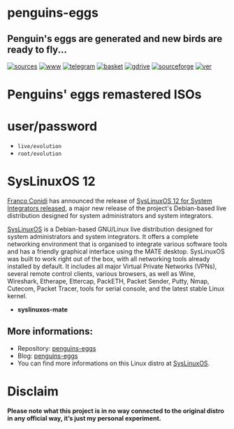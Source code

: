 penguins-eggs
=============

## Penguin&#39;s eggs are generated and new birds are ready to fly...
[![sources](https://img.shields.io/badge/github-sources-cyan)](https://github.com/pieroproietti/penguins-eggs)
[![www](https://img.shields.io/badge/www-blog-cyan)](https://penguins-eggs.net)
[![telegram](https://img.shields.io/badge/telegram-group-cyan)](https://t.me/penguins_eggs)
[![basket](https://img.shields.io/badge/basket-naked-blue)](https://penguins-eggs/basket/)
[![gdrive](https://img.shields.io/badge/gdrive-all-blue)](https://drive.google.com/drive/folders/19fwjvsZiW0Dspu2Iq-fQN0J-PDbKBlYY)
[![sourceforge](https://img.shields.io/badge/sourceforge-all-blue)](https://sourceforge.net/projects/penguins-eggs/files/)
[![ver](https://img.shields.io/npm/v/penguins-eggs.svg)](https://npmjs.org/package/penguins-eggs)

# Penguins' eggs remastered ISOs

# user/password
* ```live/evolution```
* ```root/evolution```

# SysLinuxOS 12

[Franco Conidi](https://francoconidi.it/) has announced the release of [SysLinuxOS 12 for System Integrators released](https://syslinuxos.com/syslinuxos-12-for-system-integrators/), a major new release of the project's Debian-based live distribution designed for system administrators and system integrators.

[SysLinuxOS](https://syslinuxos.com/) is a Debian-based GNU/Linux live distribution designed for system administrators and system integrators. It offers a complete networking environment that is organised to integrate various software tools and has a friendly graphical interface using the MATE desktop. SysLinuxOS was built to work right out of the box, with all networking tools already installed by default. It includes all major Virtual Private Networks (VPNs), several remote control clients, various browsers, as well as Wine, Wireshark, Etherape, Ettercap, PackETH, Packet Sender, Putty, Nmap, Cutecom, Packet Tracer, tools for serial console, and the latest stable Linux kernel.


* **syslinuxos-mate**

## More informations:

* Repository: [penguins-eggs](https://github.com/pieroproietti/penguins-eggs)
* Blog: [penguins-eggs](https://penguins-eggs.net)
* You can find more informations on this Linux distro at [SysLinuxOS](https://syslinuxos.com/).

# Disclaim
__Please note what this project is in no way connected to the original distro in any official way, it’s just my personal experiment.__
